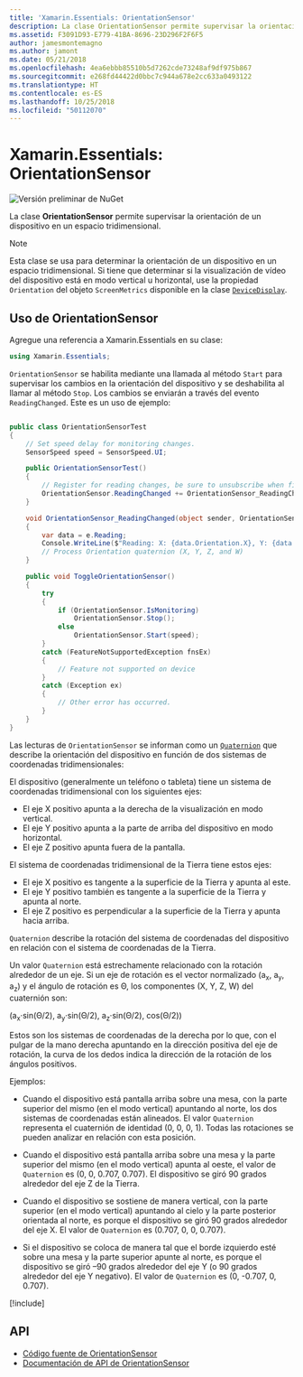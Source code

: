 ```yaml
---
title: 'Xamarin.Essentials: OrientationSensor'
description: La clase OrientationSensor permite supervisar la orientación de un dispositivo en un espacio tridimensional.
ms.assetid: F3091D93-E779-41BA-8696-23D296F2F6F5
author: jamesmontemagno
ms.author: jamont
ms.date: 05/21/2018
ms.openlocfilehash: 4ea6ebbb85510b5d7262cde73248af9df975b867
ms.sourcegitcommit: e268fd44422d0bbc7c944a678e2cc633a0493122
ms.translationtype: HT
ms.contentlocale: es-ES
ms.lasthandoff: 10/25/2018
ms.locfileid: "50112070"
---
```

# <a name="xamarinessentials-orientationsensor"></a>Xamarin.Essentials: OrientationSensor

![Versión preliminar de NuGet](~/media/shared/pre-release.png)

La clase **OrientationSensor** permite supervisar la orientación de un dispositivo en un espacio tridimensional.

> [!NOTE]
> Esta clase se usa para determinar la orientación de un dispositivo en un espacio tridimensional. Si tiene que determinar si la visualización de vídeo del dispositivo está en modo vertical u horizontal, use la propiedad `Orientation` del objeto `ScreenMetrics` disponible en la clase [`DeviceDisplay`](device-display.md).

## <a name="using-orientationsensor"></a>Uso de OrientationSensor

Agregue una referencia a Xamarin.Essentials en su clase:

```csharp
using Xamarin.Essentials;
```

`OrientationSensor` se habilita mediante una llamada al método `Start` para supervisar los cambios en la orientación del dispositivo y se deshabilita al llamar al método `Stop`. Los cambios se enviarán a través del evento `ReadingChanged`. Este es un uso de ejemplo:

```csharp

public class OrientationSensorTest
{
    // Set speed delay for monitoring changes.
    SensorSpeed speed = SensorSpeed.UI;

    public OrientationSensorTest()
    {
        // Register for reading changes, be sure to unsubscribe when finished
        OrientationSensor.ReadingChanged += OrientationSensor_ReadingChanged;
    }

    void OrientationSensor_ReadingChanged(object sender, OrientationSensorChangedEventArgs e)
    {
        var data = e.Reading;
        Console.WriteLine($"Reading: X: {data.Orientation.X}, Y: {data.Orientation.Y}, Z: {data.Orientation.Z}, W: {data.Orientation.W}");
        // Process Orientation quaternion (X, Y, Z, and W)
    }

    public void ToggleOrientationSensor()
    {
        try
        {
            if (OrientationSensor.IsMonitoring)
                OrientationSensor.Stop();
            else
                OrientationSensor.Start(speed);
        }
        catch (FeatureNotSupportedException fnsEx)
        {
            // Feature not supported on device
        }
        catch (Exception ex)
        {
            // Other error has occurred.
        }
    }
}
```

Las lecturas de `OrientationSensor` se informan como un [`Quaternion`](xref:System.Numerics.Quaternion) que describe la orientación del dispositivo en función de dos sistemas de coordenadas tridimensionales:

El dispositivo (generalmente un teléfono o tableta) tiene un sistema de coordenadas tridimensional con los siguientes ejes:

- El eje X positivo apunta a la derecha de la visualización en modo vertical.
- El eje Y positivo apunta a la parte de arriba del dispositivo en modo horizontal.
- El eje Z positivo apunta fuera de la pantalla.

El sistema de coordenadas tridimensional de la Tierra tiene estos ejes:

- El eje X positivo es tangente a la superficie de la Tierra y apunta al este.
- El eje Y positivo también es tangente a la superficie de la Tierra y apunta al norte.
- El eje Z positivo es perpendicular a la superficie de la Tierra y apunta hacia arriba.

`Quaternion` describe la rotación del sistema de coordenadas del dispositivo en relación con el sistema de coordenadas de la Tierra.

Un valor `Quaternion` está estrechamente relacionado con la rotación alrededor de un eje. Si un eje de rotación es el vector normalizado (a<sub>x</sub>, a<sub>y</sub>, a<sub>z</sub>) y el ángulo de rotación es Θ, los componentes (X, Y, Z, W) del cuaternión son:

(a<sub>x</sub>·sin(Θ/2), a<sub>y</sub>·sin(Θ/2), a<sub>z</sub>·sin(Θ/2), cos(Θ/2))

Estos son los sistemas de coordenadas de la derecha por lo que, con el pulgar de la mano derecha apuntando en la dirección positiva del eje de rotación, la curva de los dedos indica la dirección de la rotación de los ángulos positivos.

Ejemplos:

* Cuando el dispositivo está pantalla arriba sobre una mesa, con la parte superior del mismo (en el modo vertical) apuntando al norte, los dos sistemas de coordenadas están alineados. El valor `Quaternion` representa el cuaternión de identidad (0, 0, 0, 1). Todas las rotaciones se pueden analizar en relación con esta posición.

* Cuando el dispositivo está pantalla arriba sobre una mesa y la parte superior del mismo (en el modo vertical) apunta al oeste, el valor de `Quaternion` es (0, 0, 0.707, 0.707). El dispositivo se giró 90 grados alrededor del eje Z de la Tierra.

* Cuando el dispositivo se sostiene de manera vertical, con la parte superior (en el modo vertical) apuntando al cielo y la parte posterior orientada al norte, es porque el dispositivo se giró 90 grados alrededor del eje X. El valor de `Quaternion` es (0.707, 0, 0, 0.707).

* Si el dispositivo se coloca de manera tal que el borde izquierdo esté sobre una mesa y la parte superior apunte al norte, es porque el dispositivo se giró &ndash;90 grados alrededor del eje Y (o 90 grados alrededor del eje Y negativo). El valor de `Quaternion` es (0, -0.707, 0, 0.707).

[!include[](~/essentials/includes/sensor-speed.md)]

## <a name="api"></a>API

- [Código fuente de OrientationSensor](https://github.com/xamarin/Essentials/tree/master/Xamarin.Essentials/OrientationSensor)
- [Documentación de API de OrientationSensor](xref:Xamarin.Essentials.OrientationSensor)
